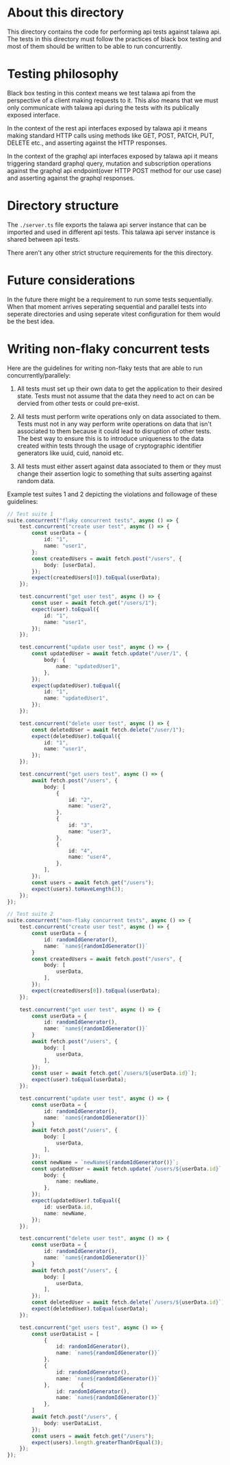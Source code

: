 # About this directory

This directory contains the code for performing api tests against talawa api. The tests in this directory must follow the practices of black box testing and most of them should be written to be able to run concurrently.

# Testing philosophy

Black box testing in this context means we test talawa api from the perspective of a client making requests to it. This also means that we must only communicate with talawa api during the tests with its publically exposed interface. 

In the context of the rest api interfaces exposed by talawa api it means making standard HTTP calls using methods like GET, POST, PATCH, PUT, DELETE etc., and asserting against the HTTP responses. 

In the context of the graphql api interfaces exposed by talawa api it means triggering standard graphql query, mutation and subscription operations against the graphql api endpoint(over HTTP POST method for our use case) and asserting against the graphql responses.

# Directory structure

The `./server.ts` file exports the talawa api server instance that can be imported and used in different api tests. This talawa api server instance is shared between api tests.

There aren't any other strict structure requirements for the this directory.

# Future considerations

In the future there might be a requirement to run some tests sequentially. When that moment arrives seperating sequential and parallel tests into seperate directories and using seperate vitest configuration for them would be the best idea.

# Writing non-flaky concurrent tests

Here are the guidelines for writing non-flaky tests that are able to run concurrently/parallely:

1. All tests must set up their own data to get the application to their desired state. Tests must not assume that the data they need to act on can be dervied from other tests or could pre-exist.

2. All tests must perform write operations only on data associated to them. Tests must not in any way perform write operations on data that isn't associated to them because it could lead to disruption of other tests. The best way to ensure this is to introduce uniqueness to the data created within tests through the usage of cryptographic identifier generators like uuid, cuid, nanoid etc.

3. All tests must either assert against data associated to them or they must change their assertion logic to something that suits asserting against random data.

Example test suites 1 and 2 depicting the violations and followage of these guidelines:

```typescript
// Test suite 1
suite.concurrent("flaky concurrent tests", async () => {
	test.concurrent("create user test", async () => {
		const userData = {
			id: "1",
			name: "user1",
		};
		const createdUsers = await fetch.post("/users", {
			body: [userData],
		});
		expect(createdUsers[0]).toEqual(userData);
	});

	test.concurrent("get user test", async () => {
		const user = await fetch.get("/users/1");
		expect(user).toEqual({
			id: "1",
			name: "user1",
		});
	});

	test.concurrent("update user test", async () => {
		const updatedUser = await fetch.update("/user/1", {
			body: {
				name: "updatedUser1",
			},
		});
		expect(updatedUser).toEqual({
			id: "1",
			name: "updatedUser1",
		});
	});

	test.concurrent("delete user test", async () => {
		const deletedUser = await fetch.delete("/user/1");
		expect(deletedUser).toEqual({
			id: "1",
			name: "user1",
		});
	});

	test.concurrent("get users test", async () => {
		await fetch.post("/users", {
			body: [
				{
					id: "2",
					name: "user2",
				},
				{
					id: "3",
					name: "user3",
				},
				{
					id: "4",
					name: "user4",
				},
			],
		});
		const users = await fetch.get("/users");
		expect(users).toHaveLength(3);
	});
});
```
```typescript
// Test suite 2
suite.concurrent("non-flaky concurrent tests", async () => {
	test.concurrent("create user test", async () => {
		const userData = {
			id: randomIdGenerator(),
			name: `name${randomIdGenerator()}`
		}
		const createdUsers = await fetch.post("/users", {
			body: [
				userData,
			],
		});
		expect(createdUsers[0]).toEqual(userData);
	});

	test.concurrent("get user test", async () => {
		const userData = {
			id: randomIdGenerator(),
			name: `name${randomIdGenerator()}`
		}
		await fetch.post("/users", {
			body: [
				userData,
			],
		});
		const user = await fetch.get(`/users/${userData.id}`);
		expect(user).toEqual(userData);
	});

	test.concurrent("update user test", async () => {
		const userData = {
			id: randomIdGenerator(),
			name: `name${randomIdGenerator()}`
		}
		await fetch.post("/users", {
			body: [
				userData,
			],
		});
		const newName = `newName${randomIdGenerator()}`;
		const updatedUser = await fetch.update(`/users/${userData.id}`, {
			body: {
				name: newName,
			},
		});
		expect(updatedUser).toEqual({
			id: userData.id,
			name: newName,
		});
	});

	test.concurrent("delete user test", async () => {
		const userData = {
			id: randomIdGenerator(),
			name: `name${randomIdGenerator()}`
		}
		await fetch.post("/users", {
			body: [
				userData,
			],
		});
		const deletedUser = await fetch.delete(`/users/${userData.id}`);
		expect(deletedUser).toEqual(userData);
	});

	test.concurrent("get users test", async () => {
		const userDataList = [
			{
				id: randomIdGenerator(),
				name: `name${randomIdGenerator()}`
			},
			{
				id: randomIdGenerator(),
				name: `name${randomIdGenerator()}`
			},			{
				id: randomIdGenerator(),
				name: `name${randomIdGenerator()}`
			},	
		]
		await fetch.post("/users", {
			body: userDataList,
		});
		const users = await fetch.get("/users");
		expect(users).length.greaterThanOrEqual(3);
	});
});
```